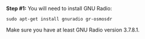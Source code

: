 **Step #1:** You will need to install GNU Radio:

    sudo apt-get install gnuradio gr-osmosdr

Make sure you have at least GNU Radio version 3.7.8.1.

